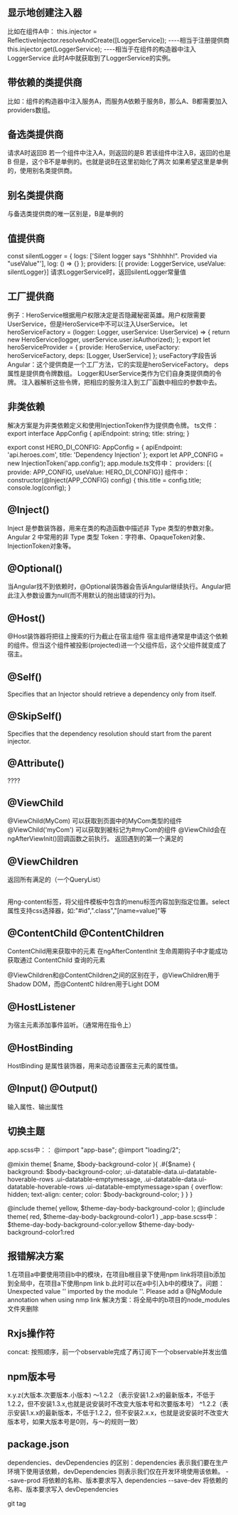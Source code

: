 ## 显示地创建注入器
比如在组件A中：
this.injector = ReflectiveInjector.resolveAndCreate([LoggerService]);       ----相当于注册提供商
this.injector.get(LoggerService);                                           ----相当于在组件的构造器中注入LoggerService
此时A中就获取到了LoggerService的实例。

## 带依赖的类提供商
比如：组件的构造器中注入服务A，而服务A依赖于服务B，那么A、B都需要加入providers数组。
## 备选类提供商
请求A时返回B
若一个组件中注入A，则返回的是B
若该组件中注入B，返回的也是B
但是，这个B不是单例的。也就是说B在这里初始化了两次
如果希望这里是单例的，使用别名类提供商。

## 别名类提供商
与备选类提供商的唯一区别是，B是单例的

## 值提供商
const silentLogger = {
  logs: ['Silent logger says "Shhhhh!". Provided via "useValue"'],
  log: () => {}
};
providers: [{ provide: LoggerService, useValue: silentLogger}]
请求LoggerService时，返回silentLogger常量值

## 工厂提供商
例子：HeroService根据用户权限决定是否隐藏秘密英雄。用户权限需要UserService，但是HeroService中不可以注入UserService。
let heroServiceFactory = (logger: Logger, userService: UserService) => {
  return new HeroService(logger, userService.user.isAuthorized);
};
export let heroServiceProvider =
  { provide: HeroService,
    useFactory: heroServiceFactory,
    deps: [Logger, UserService]
  };
useFactory字段告诉 Angular：这个提供商是一个工厂方法，它的实现是heroServiceFactory。
deps属性是提供商令牌数组。 Logger和UserService类作为它们自身类提供商的令牌。 注入器解析这些令牌，把相应的服务注入到工厂函数中相应的参数中去。

## 非类依赖
解决方案是为非类依赖定义和使用InjectionToken作为提供商令牌。
ts文件：
export interface AppConfig {
    apiEndpoint: string;
    title: string;
}

export const HERO_DI_CONFIG: AppConfig = {
    apiEndpoint: 'api.heroes.com',
    title: 'Dependency Injection'
};
export let APP_CONFIG = new InjectionToken<AppConfig>('app.config');
app.module.ts文件中：
providers: [{ provide: APP_CONFIG, useValue: HERO_DI_CONFIG}]
组件中：
constructor(@Inject(APP_CONFIG) config) {
    this.title = config.title;
    console.log(config);
}

<!-- 六个参数装饰器 -->
## @Inject()
Inject 是参数装饰器，用来在类的构造函数中描述非 Type 类型的参数对象。
Angular 2 中常用的非 Type 类型 Token：字符串、OpaqueToken对象、InjectionToken对象等。
## @Optional()
当Angular找不到依赖时，@Optional装饰器会告诉Angular继续执行。Angular把此注入参数设置为null(而不用默认的抛出错误的行为)。
## @Host()
@Host装饰器将把往上搜索的行为截止在宿主组件
宿主组件通常是申请这个依赖的组件。但当这个组件被投影(projected)进一个父组件后，这个父组件就变成了宿主。
<!-- 运用场景：a组件注入了AService, AService并没有在模块中或A组件中注入。
    a的父组件b， 则会在B中找是否在B中provides数组中，以此类推 -->
## @Self()
Specifies that an Injector should retrieve a dependency only from itself.
## @SkipSelf()
Specifies that the dependency resolution should start from the parent injector.
## @Attribute()
????
<!-- 八个属性装饰器 -->
## @ViewChild
@ViewChild(MyCom) 可以获取到页面中的MyCom类型的组件
@ViewChild('myCom') 可以获取到被标记为#myCom的组件
@ViewChild会在ngAfterViewInit()回调函数之前执行。
返回遇到的第一个满足的
## @ViewChildren
返回所有满足的（一个QueryList）

## <ng-content></ng-content>
用ng-content标签，将父组件模板中包含的menu标签内容加到指定位置。select属性支持css选择器，如:"#id",".class","[name=value]"等

## @ContentChild @ContentChildren
ContentChild用来获取<ng-content></ng-content>中的元素
在ngAfterContentInit 生命周期钩子中才能成功获取通过 ContentChild 查询的元素

@ViewChildren和@ContentChildren之间的区别在于，@ViewChildren用于Shadow DOM，而@ContentC
hildren用于Light DOM

## @HostListener
为宿主元素添加事件监听。（通常用在指令上）

## @HostBinding
HostBinding 是属性装饰器，用来动态设置宿主元素的属性值。

## @Input() @Output()
输入属性、输出属性

## 切换主题
app.scss中：：
@import "app-base";
@import "loading/2";

@mixin theme(
    $name,
    $body-background-color
){
 .#{$name} {
         background: $body-background-color;
         .ui-datatable-data.ui-datatable-hoverable-rows .ui-datatable-emptymessage, .ui-datatable-data.ui-datatable-hoverable-rows .ui-datatable-emptymessage>span {
            overflow: hidden;
            text-align: center;
            color: $body-background-color;
        }
 }
}

@include theme(
    yellow,
    $theme-day-body-background-color
);
@include theme(
    red,
    $theme-day-body-background-color1
)
_app-base.scss中：
$theme-day-body-background-color:yellow
$theme-day-body-background-color1:red

## 报错解决方案
1.在项目a中要使用项目b中的模块，在项目b根目录下使用npm link将项目b添加到全局中，在项目a下使用npm link b.此时可以在a中引入b中的模块了。问题：Unexpected value '' imported by the module ''. Please add a @NgModule annotation when using nmp link
解决方案：将全局中的b项目的node_modules文件夹删除

## Rxjs操作符
concat: 按照顺序，前一个observable完成了再订阅下一个observable并发出值

## npm版本号
x.y.z(大版本.次要版本.小版本)
～1.2.2 （表示安装1.2.x的最新版本，不低于1.2.2，但不安装1.3.x,也就是说安装时不改变大版本号和次要版本号）
^1.2.2（表示安装1.x.x的最新版本，不低于1.2.2，但不安装2.x.x，也就是说安装时不改变大版本号，如果大版本号是0则，与～的规则一致）

## package.json
dependencies、devDependencies 的区别：dependencies 表示我们要在生产环境下使用该依赖，devDependencies 则表示我们仅在开发环境使用该依赖。
--save-prod 将依赖的名称、版本要求写入 dependencies
--save-dev 将依赖的名称、版本要求写入 devDependencies

git tag

